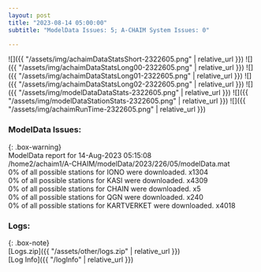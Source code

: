 ```yaml
---
layout: post
title: "2023-08-14 05:00:00"
subtitle: "ModelData Issues: 5; A-CHAIM System Issues: 0"

---
```


![]({{ "/assets/img/achaimDataStatsShort-2322605.png" | relative_url }})
![]({{ "/assets/img/achaimDataStatsLong00-2322605.png" | relative_url }})
![]({{ "/assets/img/achaimDataStatsLong01-2322605.png" | relative_url }})
![]({{ "/assets/img/achaimDataStatsLong02-2322605.png" | relative_url }})
![]({{ "/assets/img/modelDataDataStats-2322605.png" | relative_url }})
![]({{ "/assets/img/modelDataStationStats-2322605.png" | relative_url }})
![]({{ "/assets/img/achaimRunTime-2322605.png" | relative_url }})


### ModelData Issues:  
  
{: .box-warning}  
 ModelData report for 14-Aug-2023 05:15:08   
 /home2/achaim1/A-CHAIM/modelData/2023/226/05/modelData.mat   
 0% of all possible stations for IONO were downloaded. x1304   
 0% of all possible stations for KASI were downloaded. x4309   
 0% of all possible stations for CHAIN were downloaded. x5   
 0% of all possible stations for QGN were downloaded. x240   
 0% of all possible stations for KARTVERKET were downloaded. x4018   
  


### Logs:  
  
{: .box-note}  
[Logs.zip]({{ "/assets/other/logs.zip" | relative_url }})  
[Log Info]({{ "/logInfo" | relative_url }})  
